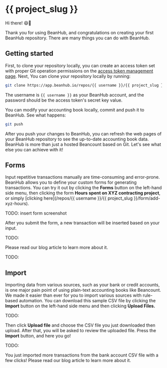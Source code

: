 # {{ project_slug }}

Hi there! 😄👋

Thank you for using BeanHub, and congratulations on creating your first BeanHub repository.
There are many things you can do with BeanHub.

## Getting started

First, to clone your repository locally, you can create an access token set with proper Git operation permissions on the [access token management page](https://app.beanhub.io/access-tokens).
Next, You can clone your repository locally by running:

```bash
git clone https://app.beanhub.io/repos/{{ username }}/{{ project_slug }}.git
```

The username is `{{ username }}` as your BeanHub account, and the password should be the access token's secret key value.

You can modify your accounting book locally, commit and push it to BeanHub. See what happens:

```bash
git push
```

After you push your changes to BeanHub, you can refresh the web pages of your BeanHub repository to see the up-to-date accounting book data.
BeanHub is more than just a hosted Beancount based on Git.
Let's see what else you can achieve with it!

## Forms

Input repetitive transactions manually are time-consuming and error-prone.
BeanHub allows you to define your custom forms for generating transactions.
You can try it out by clicking the **Forms** button on the left-hand side menu, then clicking the form **Hours spent on XYZ contracting project**, or simply [clicking here](/repos/{{ username }}/{{ project_slug }}/form/add-xyz-hours).

TODO: insert form screenshot

After you submit the form, a new transaction will be inserted based on your input.

TODO:

Please read our blog article to learn more about it.

TODO:

## Import

Importing data from various sources, such as your bank or credit accounts, is one major pain point of using plain-text accounting books like Beancount.
We made it easier than ever for you to import various sources with rule-based automation.
You can download this sample CSV file by clicking the **Import** button on the left-hand side menu and then clicking **Upload Files.**

TODO:

Then click **Upload file** and choose the CSV file you just downloaded then upload.
After that, you will be asked to review the uploaded file.
Press the **Import** button, and here you go!

TODO:

You just imported more transactions from the bank account CSV file with a few clicks!
Please read our blog article to learn more about it.
